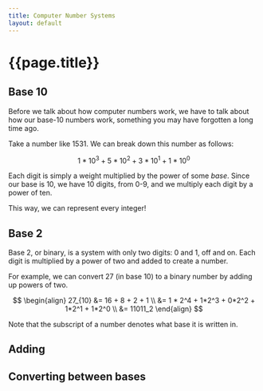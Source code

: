 ```yaml
---
title: Computer Number Systems
layout: default
---
```


# {{page.title}}

## Base 10

Before we talk about how computer numbers work, we have to talk about how our base-10 numbers work, something you may have forgotten a long time ago.

Take a number like 1531. We can break down this number as follows:

$$ 1*10^3 + 5*10^2 + 3*10^1 + 1*10^0 $$

Each digit is simply a weight multiplied by the power of some *base*.
Since our base is 10, we have 10 digits, from 0-9, and we multiply each digit by a power of ten.

This way, we can represent every integer!

## Base 2

Base 2, or binary, is a system with only two digits: 0 and 1, off and on. Each digit is multiplied by a power of two and added to create a number.

For example, we can convert 27 (in base 10) to a binary number by adding up powers of two.


$$
\begin{align}
27_{10} &= 16 + 8 + 2 + 1 \\
	&= 1 * 2^4 + 1*2^3 + 0*2^2 + 1*2^1 + 1*2^0 \\
	&= 11011_2
\end{align}
$$


Note that the subscript of a number denotes what base it is written in.	

## Adding

## Converting between bases
